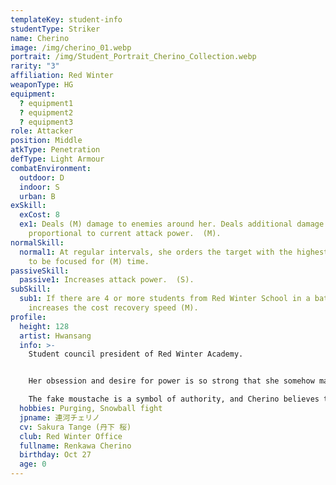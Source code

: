 ```yaml
---
templateKey: student-info
studentType: Striker
name: Cherino
image: /img/cherino_01.webp
portrait: /img/Student_Portrait_Cherino_Collection.webp
rarity: "3"
affiliation: Red Winter
weaponType: HG
equipment:
  ? equipment1
  ? equipment2
  ? equipment3
role: Attacker
position: Middle
atkType: Penetration
defType: Light Armour
combatEnvironment:
  outdoor: D
  indoor: S
  urban: B
exSkill:
  exCost: 8
  ex1: Deals (M) damage to enemies around her. Deals additional damage
    proportional to current attack power.  (M).
normalSkill:
  normal1: At regular intervals, she orders the target with the highest attack
    to be focused for (M) time.
passiveSkill:
  passive1: Increases attack power.  (S).
subSkill:
  sub1: If there are 4 or more students from Red Winter School in a battle, she
    increases the cost recovery speed (M).
profile:
  height: 128
  artist: Hwansang
  info: >-
    Student council president of Red Winter Academy.


    Her obsession and desire for power is so strong that she somehow manages to return to the position of student council president, even though she is disqualified by the revolution every week.

    The fake moustache is a symbol of authority, and Cherino believes that authority comes from the moustache.
  hobbies: Purging, Snowball fight
  jpname: 連河チェリノ
  cv: Sakura Tange (丹下 桜)
  club: Red Winter Office
  fullname: Renkawa Cherino
  birthday: Oct 27
  age: 0
---
```

